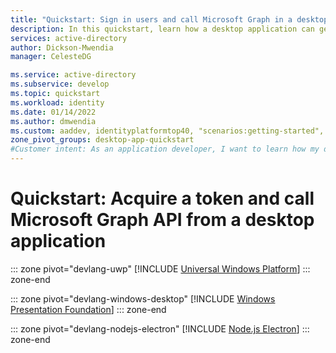 ```yaml
---
title: "Quickstart: Sign in users and call Microsoft Graph in a desktop app"
description: In this quickstart, learn how a desktop application can get an access token and call an API protected by the Microsoft identity platform.
services: active-directory
author: Dickson-Mwendia
manager: CelesteDG

ms.service: active-directory
ms.subservice: develop
ms.topic: quickstart
ms.workload: identity
ms.date: 01/14/2022
ms.author: dmwendia
ms.custom: aaddev, identityplatformtop40, "scenarios:getting-started", mode-api
zone_pivot_groups: desktop-app-quickstart
#Customer intent: As an application developer, I want to learn how my desktop application can get an access token and call an API that's protected by the Microsoft identity platform.
---
```


# Quickstart: Acquire a token and call Microsoft Graph API from a desktop application

::: zone pivot="devlang-uwp"
[!INCLUDE [Universal Windows Platform](./includes/desktop-app/quickstart-uwp.md)]
::: zone-end

::: zone pivot="devlang-windows-desktop"
[!INCLUDE [Windows Presentation Foundation](./includes/desktop-app/quickstart-windows-desktop.md)]
::: zone-end

::: zone pivot="devlang-nodejs-electron"
[!INCLUDE [Node.js Electron](./includes/desktop-app/quickstart-nodejs-electron.md)]
::: zone-end